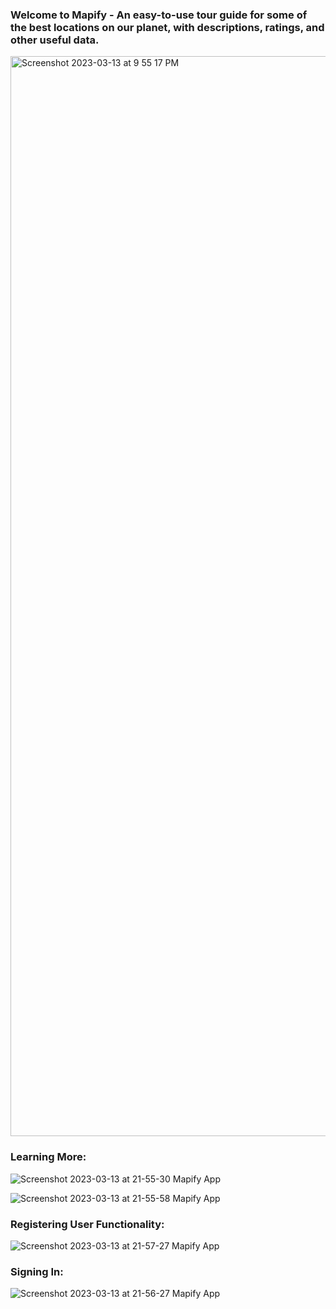 
### Welcome to Mapify - An easy-to-use tour guide for some of the best locations on our planet, with descriptions, ratings, and other useful data.

<img width="1728" alt="Screenshot 2023-03-13 at 9 55 17 PM" src="https://user-images.githubusercontent.com/125687192/224880026-b0d21e63-3568-4eb2-8473-65ea4af9199e.png">

### Learning More:

![Screenshot 2023-03-13 at 21-55-30 Mapify App](https://user-images.githubusercontent.com/125687192/224879883-8af427b1-31db-460a-ac41-f4ab3c8f77dd.png)

![Screenshot 2023-03-13 at 21-55-58 Mapify App](https://user-images.githubusercontent.com/125687192/224879857-856e225a-5e7d-4b88-9601-290b3ca5ef8d.png)

### Registering User Functionality:

![Screenshot 2023-03-13 at 21-57-27 Mapify App](https://user-images.githubusercontent.com/125687192/224879451-22fcecd2-2579-4490-bd31-2f85e1bba762.png)

### Signing In:

![Screenshot 2023-03-13 at 21-56-27 Mapify App](https://user-images.githubusercontent.com/125687192/224879824-0ac8e9e7-a538-433c-ba69-0dd617f42b7d.png)
